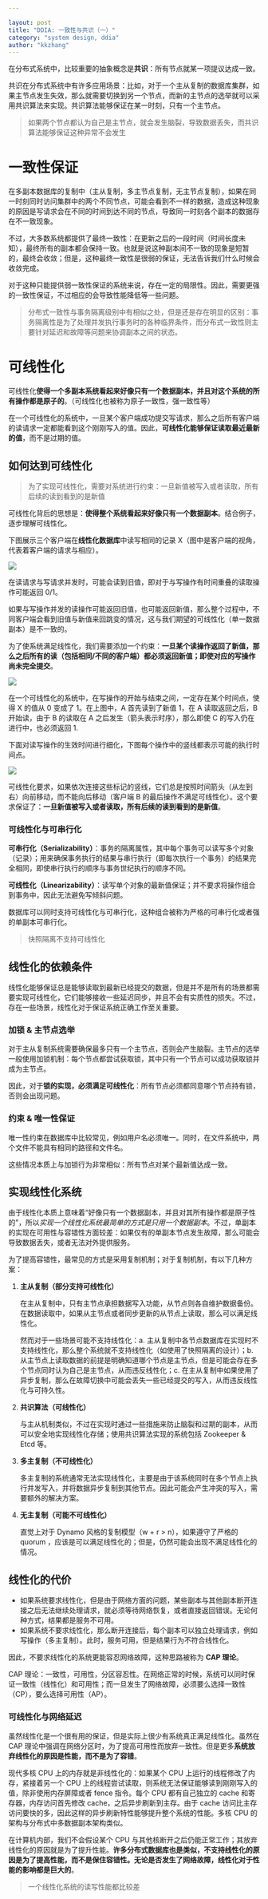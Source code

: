 ```yaml
---

layout: post
title: "DDIA: 一致性与共识（一）"
category: "system design, ddia"
author: "kkzhang"
---
```


在分布式系统中，比较重要的抽象概念是**共识**：所有节点就某一项提议达成一致。

共识在分布式系统中有许多应用场景：比如，对于一个主从复制的数据库集群，如果主节点发生失效，那么就需要切换到另一个节点，而新的主节点的选举就可以采用共识算法来实现。共识算法能够保证在某一时刻，只有一个主节点。

> 如果两个节点都认为自己是主节点，就会发生脑裂，导致数据丢失，而共识算法能够保证这种异常不会发生

# 一致性保证

在多副本数据库的复制中（主从复制，多主节点复制，无主节点复制），如果在同一时刻同时访问集群中的两个不同节点，可能会看到不一样的数据，造成这种现象的原因是写请求会在不同的时间到达不同的节点，导致同一时刻各个副本的数据存在不一致现象。

不过，大多数系统都提供了最终一致性：在更新之后的一段时间（时间长度未知），最终所有的副本都会保持一致。也就是说这种副本间不一致的现象是短暂的，最终会收敛；但是，这种最终一致性是很弱的保证，无法告诉我们什么时候会收敛完成。

对于这种只能提供弱一致性保证的系统来说，存在一定的局限性。因此，需要更强的一致性保证，不过相应的会导致性能降低等一些问题。

> 分布式一致性与事务隔离级别中有相似之处，但是还是存在明显的区别：事务隔离性是为了处理并发执行事务时的各种临界条件，而分布式一致性则主要针对延迟和故障等问题来协调副本之间的状态。

# 可线性化

可线性化**使得一个多副本系统看起来好像只有一个数据副本，并且对这个系统的所有操作都是原子的**。（可线性化也被称为原子一致性，强一致性等）

在一个可线性化的系统中，一旦某个客户端成功提交写请求，那么之后所有客户端的读请求一定都能看到这个刚刚写入的值。因此，**可线性化能够保证读取最近最新的值**，而不是过期的值。

## 如何达到可线性化

> 为了实现可线性化，需要对系统进行约束：一旦新值被写入或者读取，所有后续的读到看到的是新值

可线性化背后的思想是：**使得整个系统看起来好像只有一个数据副本**。结合例子，逐步理解可线性化。

下图展示三个客户端在**线性化数据库**中读写相同的记录 X（图中是客户端的视角，代表着客户端的请求与相应）。

<img src="https://raw.githubusercontent.com/kkzhang-tt/kkzhang-tt.github.io/main/_images/ddia_1.png"/>

在读请求与写请求并发时，可能会读到旧值，即对于与写操作有时间重叠的读取操作可能返回 0/1。

如果与写操作并发的读操作可能返回旧值，也可能返回新值，那么整个过程中，不同客户端会看到旧值与新值来回跳变的情况，这与我们期望的可线性化（单一数据副本）是不一致的。

为了使系统满足线性化，我们需要添加一个约束：**一旦某个读操作返回了新值，那么之后所有的读（包括相同/不同的客户端）都必须返回新值；即使对应的写操作尚未完全提交**。

<img src="https://raw.githubusercontent.com/kkzhang-tt/kkzhang-tt.github.io/main/_images/ddia_2.png"/>

在一个可线性化的系统中，在写操作的开始与结束之间，一定存在某个时间点，使得 X 的值从 0 变成了 1。在上图中，A 首先读到了新值 1，在 A 读取返回之后，B 开始读，由于 B 的读取在 A 之后发生（箭头表示时序），那么即使 C 的写入仍在进行中，也必须返回 1.

下面对读写操作的生效时间进行细化，下图每个操作中的竖线都表示可能的执行时间点。

<img src="https://raw.githubusercontent.com/kkzhang-tt/kkzhang-tt.github.io/main/_images/ddia_3.png"/>

可线性化要求，如果依次连接这些标记的竖线，它们总是按照时间箭头（从左到右）向前移动，而不能向后移动（客户端 B 的最后操作不满足可线性化）。这个要求保证了：**一旦新值被写入或者读取，所有后续的读到看到的是新值**。

### 可线性化与可串行化

**可串行化（Serializability）**：事务的隔离属性，其中每个事务可以读写多个对象（记录）；用来确保事务执行的结果与串行执行（即每次执行一个事务）的结果完全相同，即使串行执行的顺序与事务世纪执行的顺序不同。

**可线性化（Linearizability）**：读写单个对象的最新值保证；并不要求将操作组合到事务中，因此无法避免写倾斜问题。

数据库可以同时支持可线性化与可串行化，这种组合被称为严格的可串行化或者强的单副本可串行化。

> 快照隔离不支持可线性化

## 线性化的依赖条件

线性化能够保证总是能够读取到最新已经提交的数据，但是并不是所有的场景都需要实现可线性化，它们能够接收一些延迟同步，并且不会有实质性的损失。不过，存在一些场景，线性化对于保证系统正确工作至关重要。

### 加锁 & 主节点选举

对于主从复制系统需要确保最多只有一个主节点，否则会产生脑裂。主节点的选举一般使用加锁机制：每个节点都尝试获取锁，其中只有一个节点可以成功获取锁并成为主节点。

因此，对于**锁的实现，必须满足可线性化**：所有节点必须都同意哪个节点持有锁，否则会出现问题。

### 约束 & 唯一性保证

唯一性约束在数据库中比较常见，例如用户名必须唯一。同时，在文件系统中，两个文件不能具有相同的路径和文件名。

这些情况本质上与加锁行为非常相似：所有节点对某个最新值达成一致。

## 实现线性化系统

由于线性化本质上意味着“好像只有一个数据副本，并且对其所有操作都是原子性的”，所以*实现一个线性化系统最简单的方式是只用一个数据副本*。不过，单副本的实现在可用性与容错性方面较差：如果仅有的单副本节点发生故障，那么可能会导致数据丢失，或者无法对外提供服务。

为了提高容错性，最常见的方式是采用复制机制；对于复制机制，有以下几种方案：

1. **主从复制（部分支持可线性化）**

   在主从复制中，只有主节点承担数据写入功能，从节点则各自维护数据备份。在数据读取中，如果从主节点或者同步更新的从节点上读取，那么可以满足线性化。

   然而对于一些场景可能不支持线性化：a. 主从复制中各节点数据库在实现时不支持线性化，那么整个系统就不支持线性化（如使用了快照隔离的设计）；b. 从主节点上读取数据的前提是明确知道哪个节点是主节点，但是可能会存在多个节点同时认为自己是主节点，从而违反线性化；c. 在主从复制中如果使用了异步复制，那么在故障切换中可能会丢失一些已经提交的写入，从而违反线性化与可持久性。

2. **共识算法（可线性化）**

   与主从机制类似，不过在实现时通过一些措施来防止脑裂和过期的副本，从而可以安全地实现线性化存储；使用共识算法实现的系统包括 Zookeeper & Etcd 等。

3. **多主复制（不可线性化）**

   多主复制的系统通常无法实现线性化，主要是由于该系统同时在多个节点上执行并发写入，并将数据异步复制到其他节点。因此可能会产生冲突的写入，需要额外的解决方案。

4. **无主复制（可能不可线性化）**

   直觉上对于 Dynamo 风格的复制模型（w + r > n），如果遵守了严格的 quorum ，应该是可以满足线性化的；但是，仍然可能会出现不满足线性化的情况。

## 线性化的代价

- 如果系统要求线性化，但是由于网络方面的问题，某些副本与其他副本断开连接之后无法继续处理请求，就必须等待网络恢复，或者直接返回错误。无论何种方式，结果都是服务不可用。
- 如果系统不要求线性化，那么断开连接后，每个副本可以独立处理请求，例如写操作（多主复制）。此时，服务可用，但是结果行为不符合线性化。

因此，不要求线性化的系统更能容忍网络故障，这种思路被称为 **CAP 理论**。

CAP 理论：一致性，可用性，分区容忍性。在网络正常的时候，系统可以同时保证一致性（线性化）和可用性；而一旦发生了网络故障，必须要么选择一致性（CP），要么选择可用性（AP）。

### 可线性化与网络延迟

虽然线性化是一个很有用的保证，但是实际上很少有系统真正满足线性化。虽然在 CAP 理论中强调在网络分区时，为了提高可用性而放弃一致性。但是更多**系统放弃线性化的原因是性能，而不是为了容错**。

现代多核 CPU 上的内存就是非线性化的：如果某个 CPU 上运行的线程修改了内存，紧接着另一个 CPU 上的线程尝试读取，则系统无法保证能够读到刚刚写入的值，除非使用内存屏障或者 fence 指令。每个 CPU 都有自己独立的 cache 和寄存器，内存访问首先修改 cache，之后异步刷新到主存。由于 cache 访问比主存访问要快的多，因此这样的异步刷新特性能够提升整个系统的性能。多核 CPU 的架构与分布式中多数据副本架构类似。

在计算机内部，我们不会假设某个 CPU 与其他核断开之后仍能正常工作；其放弃线性化的原因就是为了提升性能。**许多分布式数据库也是类似，不支持线性化的原因是为了提高性能，而不是保住容错性。无论是否发生了网络故障，线性化对于性能的影响都是巨大的**。

> 一个线性化系统的读写性能都比较差